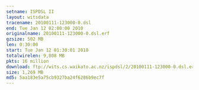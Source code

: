 ```yaml
---
setname: ISPDSL II
layout: witsdata
tracename: 20100111-123000-0.dsl
end: Tue Jan 12 02:00:00 2010
originalname: 20100111-123000-0.dsl.erf
gzsize: 502 MB
len: 0:30:00
start: Tue Jan 12 01:30:01 2010
totalwirelen: 9,808 MB
pkts: 16 million
download: ftp://wits.cs.waikato.ac.nz/ispdsl/2/20100111-123000-0.dsl.erf.gz
size: 1,269 MB
md5: 5aa183e5a75cb9327ba24f6286b9ec7f
---
```

